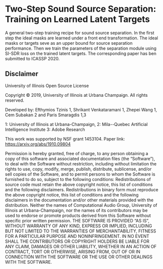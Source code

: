 # Two-Step Sound Source Separation: Training on Learned Latent Targets

A general two-step training recipe for sound source separation. In the first step the ideal masks are learned under a front end transformation. The ideal masks or targets seve as an upper bound for source separation performance. Then we train the parameters of the separation module using SI-SDR loss on the trained latent targets. The corresponding paper has ben submitted to ICASSP 2020.

## Disclaimer
University of Illinois Open Source License

Copyright © 2019, University of Illinois at Urbana Champaign. All rights reserved.

Developed by: Efthymios Tzinis 1, Shrikant Venkataramani 1, Zhepei Wang 1, Cem Subakan 2 and Paris Smaragdis 1,3

1: University of Illinois at Urbana-Champaign, 
2: Mila--Quebec Artificial Intelligence Institute
3: Adobe Research 

This work was supported by NSF grant 1453104. 
Paper link: https://arxiv.org/abs/1910.09804

Permission is hereby granted, free of charge, to any person obtaining a copy of this software and associated documentation files (the “Software”), to deal with the Software without restriction, including without limitation the rights to use, copy, modify, merge, publish, distribute, sublicense, and/or sell copies of the Software, and to permit persons to whom the Software is furnished to do so, subject to the following conditions: Redistributions of source code must retain the above copyright notice, this list of conditions and the following disclaimers. Redistributions in binary form must reproduce the above copyright notice, this list of conditions and the following disclaimers in the documentation and/or other materials provided with the distribution. Neither the names of Computational Audio Group, University of Illinois at Urbana-Champaign, nor the names of its contributors may be used to endorse or promote products derived from this Software without specific prior written permission. THE SOFTWARE IS PROVIDED “AS IS”, WITHOUT WARRANTY OF ANY KIND, EXPRESS OR IMPLIED, INCLUDING BUT NOT LIMITED TO THE WARRANTIES OF MERCHANTABILITY, FITNESS FOR A PARTICULAR PURPOSE AND NONINFRINGEMENT. IN NO EVENT SHALL THE CONTRIBUTORS OR COPYRIGHT HOLDERS BE LIABLE FOR ANY CLAIM, DAMAGES OR OTHER LIABILITY, WHETHER IN AN ACTION OF CONTRACT, TORT OR OTHERWISE, ARISING FROM, OUT OF OR IN CONNECTION WITH THE SOFTWARE OR THE USE OR OTHER DEALINGS WITH THE SOFTWARE.
